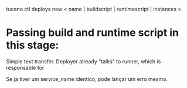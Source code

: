 tucano ctl deploys new < name | buildscript | runtimescript | instances >

# Passing build and runtime script in this stage:
Simple text transfer. 
Deployer already "talks" to runner, which is responsable for 

Se ja tiver um service_name identico, pode lançar um erro mesmo. 
